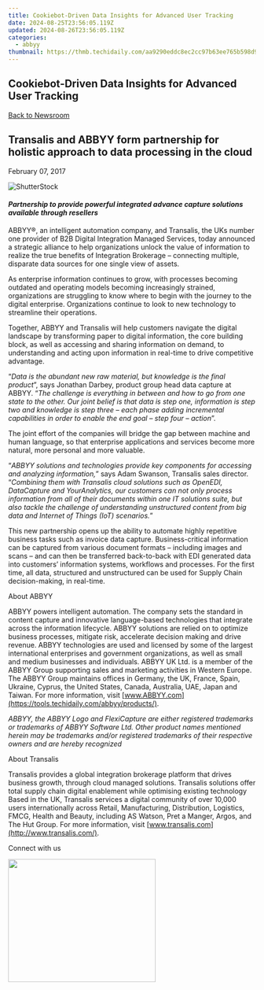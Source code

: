 ```yaml
---
title: Cookiebot-Driven Data Insights for Advanced User Tracking
date: 2024-08-25T23:56:05.119Z
updated: 2024-08-26T23:56:05.119Z
categories:
  - abbyy
thumbnail: https://thmb.techidaily.com/aa9290eddc8ec2cc97b63ee765b598d95b8b81e9c2cca36d2d92b110af8ad1f5.jpg
---
```


## Cookiebot-Driven Data Insights for Advanced User Tracking

[Back to Newsroom](https://tools.techidaily.com/abbyy/products/)

## Transalis and ABBYY form partnership for holistic approach to data processing in the cloud

February 07, 2017

![ShutterStock](https://content.abbyy.com/-/media/project/abbyy/abbyy/branchtemplates/shutterstock_1272462163_1296-x-729.jpg?h=729&iar=0&w=1296)

#### _Partnership to provide powerful integrated advance capture solutions available through resellers_ 

ABBYY®, an intelligent automation company, and Transalis, the UKs number one provider of B2B Digital Integration Managed Services, today announced a strategic alliance to help organizations unlock the value of information to realize the true benefits of Integration Brokerage – connecting multiple, disparate data sources for one single view of assets.

As enterprise information continues to grow, with processes becoming outdated and operating models becoming increasingly strained, organizations are struggling to know where to begin with the journey to the digital enterprise. Organizations continue to look to new technology to streamline their operations.

Together, ABBYY and Transalis will help customers navigate the digital landscape by transforming paper to digital information, the core building block, as well as accessing and sharing information on demand, to understanding and acting upon information in real-time to drive competitive advantage.

“_Data is the abundant new raw material, but knowledge is the final product_”, says Jonathan Darbey, product group head data capture at ABBYY. “_The challenge is everything in between and how to go from one state to the other. Our joint belief is that data is step one, information is step two and knowledge is step three – each phase adding incremental capabilities in order to enable the end goal – step four – action_”.

The joint effort of the companies will bridge the gap between machine and human language, so that enterprise applications and services become more natural, more personal and more valuable.

“_ABBYY solutions and technologies provide key components for accessing and analyzing information,_” says Adam Swanson, Transalis sales director. “_Combining them with Transalis cloud solutions such as OpenEDI, DataCapture and YourAnalytics, our customers can not only process information from all of their documents within one IT solutions suite, but also tackle the challenge of understanding unstructured content from big data and Internet of Things (IoT) scenarios._”

This new partnership opens up the ability to automate highly repetitive business tasks such as invoice data capture. Business-critical information can be captured from various document formats – including images and scans – and can then be transferred back-to-back with EDI generated data into customers’ information systems, workflows and processes. For the first time, all data, structured and unstructured can be used for Supply Chain decision-making, in real-time.

About ABBYY

ABBYY powers intelligent automation. The company sets the standard in content capture and innovative language-based technologies that integrate across the information lifecycle. ABBYY solutions are relied on to optimize business processes, mitigate risk, accelerate decision making and drive revenue. ABBYY technologies are used and licensed by some of the largest international enterprises and government organizations, as well as small and medium businesses and individuals. ABBYY UK Ltd. is a member of the ABBYY Group supporting sales and marketing activities in Western Europe. The ABBYY Group maintains offices in Germany, the UK, France, Spain, Ukraine, Cyprus, the United States, Canada, Australia, UAE, Japan and Taiwan. For more information, visit [www.ABBYY.com](https://tools.techidaily.com/abbyy/products/).

_ABBYY, the ABBYY Logo and FlexiCapture are either registered trademarks or trademarks of ABBYY Software Ltd. Other product names mentioned herein may be trademarks and/or registered trademarks of their respective owners and are hereby recognized_ 
  
About Transalis

Transalis provides a global integration brokerage platform that drives business growth, through cloud managed solutions. Transalis solutions offer total supply chain digital enablement while optimising existing technology Based in the UK, Transalis services a digital community of over 10,000 users internationally across Retail, Manufacturing, Distribution, Logistics, FMCG, Health and Beauty, including AS Watson, Pret a Manger, Argos, and The Hut Group. For more information, visit [www.transalis.com](http://www.transalis.com/).

  
Connect with us

<ins class="adsbygoogle"
     style="display:block"
     data-ad-format="autorelaxed"
     data-ad-client="ca-pub-7571918770474297"
     data-ad-slot="1223367746"></ins>



<ins class="adsbygoogle"
     style="display:block"
     data-ad-client="ca-pub-7571918770474297"
     data-ad-slot="8358498916"
     data-ad-format="auto"
     data-full-width-responsive="true"></ins>

<!-- affiliate ads begin -->
<a href="https://dhgate.sjv.io/c/5597632/1678785/12108" target="_top" id="1678785"><img src="//a.impactradius-go.com/display-ad/12108-1678785" border="0" alt="" width="300" height="250"/></a>
<!-- affiliate ads end -->

